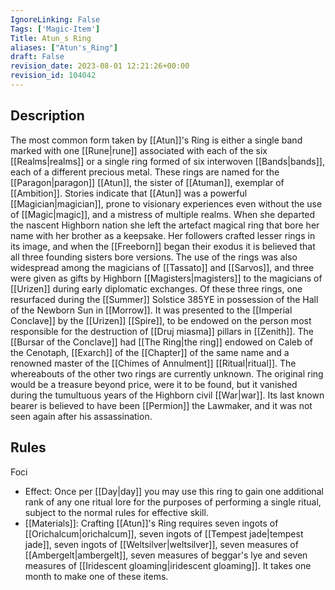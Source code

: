 ```yaml
---
IgnoreLinking: False
Tags: ['Magic-Item']
Title: Atun_s Ring
aliases: ["Atun's_Ring"]
draft: False
revision_date: 2023-08-01 12:21:26+00:00
revision_id: 104042
---
```


## Description
The most common form taken by [[Atun]]'s Ring is either a single band marked with one [[Rune|rune]] associated with each of the six [[Realms|realms]] or a single ring formed of six interwoven [[Bands|bands]], each of a different precious metal.
These rings are named for the [[Paragon|paragon]] [[Atun]], the sister of [[Atuman]], exemplar of [[Ambition]]. Stories indicate that [[Atun]] was a powerful [[Magician|magician]], prone to visionary experiences even without the use of [[Magic|magic]], and a mistress of multiple realms. When she departed the nascent Highborn nation she left the artefact magical ring that bore her name with her brother as a keepsake. Her followers crafted lesser rings in its image, and when the [[Freeborn]] began their exodus it is believed that all three founding sisters bore versions. The use of the rings was also widespread among the magicians of [[Tassato]] and [[Sarvos]], and three were given as gifts by Highborn [[Magisters|magisters]] to the magicians of [[Urizen]] during early diplomatic exchanges. Of these three rings, one resurfaced during the [[Summer]] Solstice 385YE in possession of the Hall of the Newborn Sun in [[Morrow]]. It was presented to the [[Imperial Conclave]] by the [[Urizen]] [[Spire]], to be endowed on the person most responsible for the destruction of [[Druj miasma]] pillars in [[Zenith]]. The [[Bursar of the Conclave]] had [[The Ring|the ring]] endowed on Caleb of the Cenotaph, [[Exarch]] of the [[Chapter]] of the same name and a renowned master of the [[Chimes of Annulment]] [[Ritual|ritual]]. The whereabouts of the other two rings are currently unknown.
The original ring would be a treasure beyond price, were it to be found, but it vanished during the tumultuous years of the Highborn civil [[War|war]]. Its last known bearer is believed to have been [[Permion]] the Lawmaker, and it was not seen again after his assassination.
## Rules
Foci
* Effect: Once per [[Day|day]] you may use this ring to gain one additional rank of any one ritual lore for the purposes of performing a single ritual, subject to the normal rules for effective skill.
* [[Materials]]: Crafting [[Atun]]'s Ring requires seven ingots of [[Orichalcum|orichalcum]], seven ingots of [[Tempest jade|tempest jade]], seven ingots of [[Weltsilver|weltsilver]], seven measures of [[Ambergelt|ambergelt]], seven measures of beggar's lye and seven measures of [[Iridescent gloaming|iridescent gloaming]]. It takes one month to make one of these items.